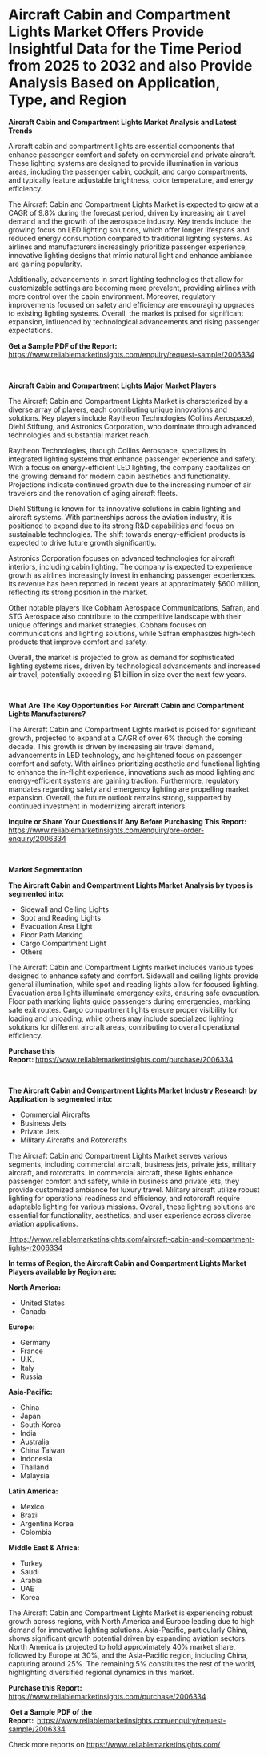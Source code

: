 <p><h1>Aircraft Cabin and Compartment Lights Market Offers Provide Insightful Data for the Time Period from 2025 to 2032 and also Provide Analysis Based on Application, Type, and Region</h1></p><p><strong>Aircraft Cabin and Compartment Lights Market Analysis and Latest Trends</strong></p>
<p><p>Aircraft cabin and compartment lights are essential components that enhance passenger comfort and safety on commercial and private aircraft. These lighting systems are designed to provide illumination in various areas, including the passenger cabin, cockpit, and cargo compartments, and typically feature adjustable brightness, color temperature, and energy efficiency.</p><p>The Aircraft Cabin and Compartment Lights Market is expected to grow at a CAGR of 9.8% during the forecast period, driven by increasing air travel demand and the growth of the aerospace industry. Key trends include the growing focus on LED lighting solutions, which offer longer lifespans and reduced energy consumption compared to traditional lighting systems. As airlines and manufacturers increasingly prioritize passenger experience, innovative lighting designs that mimic natural light and enhance ambiance are gaining popularity.</p><p>Additionally, advancements in smart lighting technologies that allow for customizable settings are becoming more prevalent, providing airlines with more control over the cabin environment. Moreover, regulatory improvements focused on safety and efficiency are encouraging upgrades to existing lighting systems. Overall, the market is poised for significant expansion, influenced by technological advancements and rising passenger expectations.</p></p>
<p><strong>Get a Sample PDF of the Report:&nbsp;</strong> <a href="https://www.reliablemarketinsights.com/enquiry/request-sample/2006334?utm_campaign=2199&utm_medium=2&utm_source=Github&utm_content=ia&utm_term=02032025&utm_id=aircraft-cabin-and-compartment-lights">https://www.reliablemarketinsights.com/enquiry/request-sample/2006334</a></p>
<p>&nbsp;</p>
<p><strong>Aircraft Cabin and Compartment Lights Major Market Players</strong></p>
<p><p>The Aircraft Cabin and Compartment Lights Market is characterized by a diverse array of players, each contributing unique innovations and solutions. Key players include Raytheon Technologies (Collins Aerospace), Diehl Stiftung, and Astronics Corporation, who dominate through advanced technologies and substantial market reach.</p><p>Raytheon Technologies, through Collins Aerospace, specializes in integrated lighting systems that enhance passenger experience and safety. With a focus on energy-efficient LED lighting, the company capitalizes on the growing demand for modern cabin aesthetics and functionality. Projections indicate continued growth due to the increasing number of air travelers and the renovation of aging aircraft fleets.</p><p>Diehl Stiftung is known for its innovative solutions in cabin lighting and aircraft systems. With partnerships across the aviation industry, it is positioned to expand due to its strong R&D capabilities and focus on sustainable technologies. The shift towards energy-efficient products is expected to drive future growth significantly.</p><p>Astronics Corporation focuses on advanced technologies for aircraft interiors, including cabin lighting. The company is expected to experience growth as airlines increasingly invest in enhancing passenger experiences. Its revenue has been reported in recent years at approximately $600 million, reflecting its strong position in the market.</p><p>Other notable players like Cobham Aerospace Communications, Safran, and STG Aerospace also contribute to the competitive landscape with their unique offerings and market strategies. Cobham focuses on communications and lighting solutions, while Safran emphasizes high-tech products that improve comfort and safety. </p><p>Overall, the market is projected to grow as demand for sophisticated lighting systems rises, driven by technological advancements and increased air travel, potentially exceeding $1 billion in size over the next few years.</p></p>
<p>&nbsp;</p>
<p><strong>What Are The Key Opportunities For Aircraft Cabin and Compartment Lights Manufacturers?</strong></p>
<p><p>The Aircraft Cabin and Compartment Lights market is poised for significant growth, projected to expand at a CAGR of over 6% through the coming decade. This growth is driven by increasing air travel demand, advancements in LED technology, and heightened focus on passenger comfort and safety. With airlines prioritizing aesthetic and functional lighting to enhance the in-flight experience, innovations such as mood lighting and energy-efficient systems are gaining traction. Furthermore, regulatory mandates regarding safety and emergency lighting are propelling market expansion. Overall, the future outlook remains strong, supported by continued investment in modernizing aircraft interiors.</p></p>
<p><strong>Inquire or Share Your Questions If Any Before Purchasing This Report:</strong> <a href="https://www.reliablemarketinsights.com/enquiry/pre-order-enquiry/2006334?utm_campaign=2199&utm_medium=2&utm_source=Github&utm_content=ia&utm_term=02032025&utm_id=aircraft-cabin-and-compartment-lights">https://www.reliablemarketinsights.com/enquiry/pre-order-enquiry/2006334</a></p>
<p>&nbsp;</p>
<p><strong>Market Segmentation</strong></p>
<p><strong>The Aircraft Cabin and Compartment Lights Market Analysis by types is segmented into:</strong></p>
<p><ul><li>Sidewall and Ceiling Lights</li><li>Spot and Reading Lights</li><li>Evacuation Area Light</li><li>Floor Path Marking</li><li>Cargo Compartment Light</li><li>Others</li></ul></p>
<p><p>The Aircraft Cabin and Compartment Lights market includes various types designed to enhance safety and comfort. Sidewall and ceiling lights provide general illumination, while spot and reading lights allow for focused lighting. Evacuation area lights illuminate emergency exits, ensuring safe evacuation. Floor path marking lights guide passengers during emergencies, marking safe exit routes. Cargo compartment lights ensure proper visibility for loading and unloading, while others may include specialized lighting solutions for different aircraft areas, contributing to overall operational efficiency.</p></p>
<p><strong>Purchase this Report:&nbsp;</strong><a href="https://www.reliablemarketinsights.com/purchase/2006334?utm_campaign=2199&utm_medium=2&utm_source=Github&utm_content=ia&utm_term=02032025&utm_id=aircraft-cabin-and-compartment-lights">https://www.reliablemarketinsights.com/purchase/2006334</a></p>
<p>&nbsp;</p>
<p><strong>The Aircraft Cabin and Compartment Lights Market Industry Research by Application is segmented into:</strong></p>
<p><ul><li>Commercial Aircrafts</li><li>Business Jets</li><li>Private Jets</li><li>Military Aircrafts and Rotorcrafts</li></ul></p>
<p><p>The Aircraft Cabin and Compartment Lights Market serves various segments, including commercial aircraft, business jets, private jets, military aircraft, and rotorcrafts. In commercial aircraft, these lights enhance passenger comfort and safety, while in business and private jets, they provide customized ambiance for luxury travel. Military aircraft utilize robust lighting for operational readiness and efficiency, and rotorcraft require adaptable lighting for various missions. Overall, these lighting solutions are essential for functionality, aesthetics, and user experience across diverse aviation applications.</p></p>
<p><a href="https://www.reliablemarketinsights.com/aircraft-cabin-and-compartment-lights-r2006334?utm_campaign=2199&utm_medium=2&utm_source=Github&utm_content=ia&utm_term=02032025&utm_id=aircraft-cabin-and-compartment-lights">&nbsp;https://www.reliablemarketinsights.com/aircraft-cabin-and-compartment-lights-r2006334</a></p>
<p><strong>In terms of Region, the Aircraft Cabin and Compartment Lights Market Players available by Region are:</strong></p>
<p>
    <p> <strong> North America: </strong>
        <ul>
            <li>United States</li>
            <li>Canada</li>
        </ul>
        </p> 
    <p> <strong> Europe: </strong>
        <ul>
            <li>Germany</li>
            <li>France</li>
            <li>U.K.</li>
            <li>Italy</li>
            <li>Russia</li>
        </ul>
        </p> 
    <p> <strong> Asia-Pacific: </strong>
        <ul>
            <li>China</li>
            <li>Japan</li>
            <li>South Korea</li>
            <li>India</li>
            <li>Australia</li>
            <li>China Taiwan</li>
            <li>Indonesia</li>
            <li>Thailand</li>
            <li>Malaysia</li>
        </ul>
        </p> 
    <p> <strong> Latin America: </strong>
        <ul>
            <li>Mexico</li>
            <li>Brazil</li>
            <li>Argentina Korea</li>
            <li>Colombia</li>
        </ul>
        </p> 
    <p> <strong> Middle East & Africa: </strong>
        <ul>
            <li>Turkey</li>
            <li>Saudi</li>
            <li>Arabia</li>
            <li>UAE</li>
            <li>Korea</li>
        </ul>
    </p>
    </p>
<p><p>The Aircraft Cabin and Compartment Lights Market is experiencing robust growth across regions, with North America and Europe leading due to high demand for innovative lighting solutions. Asia-Pacific, particularly China, shows significant growth potential driven by expanding aviation sectors. North America is projected to hold approximately 40% market share, followed by Europe at 30%, and the Asia-Pacific region, including China, capturing around 25%. The remaining 5% constitutes the rest of the world, highlighting diversified regional dynamics in this market.</p></p>
<p><strong>Purchase this Report: </strong><a href="https://www.reliablemarketinsights.com/purchase/2006334?utm_campaign=2199&utm_medium=2&utm_source=Github&utm_content=ia&utm_term=02032025&utm_id=aircraft-cabin-and-compartment-lights">https://www.reliablemarketinsights.com/purchase/2006334</a></p>
<p>&nbsp;<strong>Get a Sample PDF of the Report:&nbsp;&nbsp;</strong><a href="https://www.reliablemarketinsights.com/enquiry/request-sample/2006334?utm_campaign=2199&utm_medium=2&utm_source=Github&utm_content=ia&utm_term=02032025&utm_id=aircraft-cabin-and-compartment-lights">https://www.reliablemarketinsights.com/enquiry/request-sample/2006334</a></p>
<p><strong></strong></p>
<p>Check more reports on <a href="https://www.reliablemarketinsights.com/?utm_campaign=2199&utm_medium=2&utm_source=Github&utm_content=ia&utm_term=02032025&utm_id=aircraft-cabin-and-compartment-lights">https://www.reliablemarketinsights.com/</a></p>